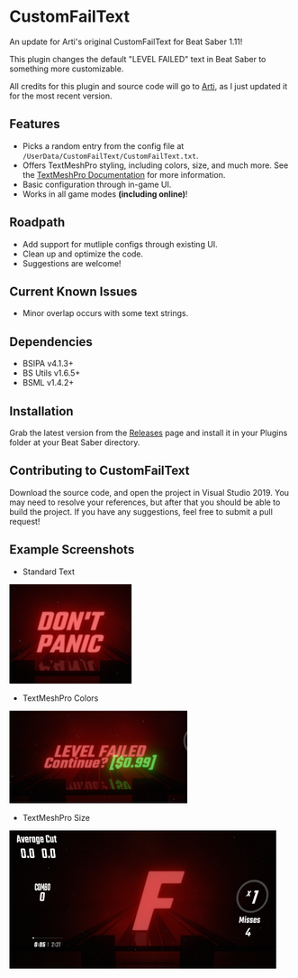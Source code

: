 # CustomFailText
An update for Arti's original CustomFailText for Beat Saber 1.11!

This plugin changes the default "LEVEL FAILED" text in Beat Saber to something more customizable.

All credits for this plugin and source code will go to [Arti](https://gitlab.com/artemiswkearney "The Original Modder"), as I just updated it for the most recent version.

## Features
* Picks a random entry from the config file at `/UserData/CustomFailText/CustomFailText.txt`.
* Offers TextMeshPro styling, including colors, size, and much more. See the [TextMeshPro Documentation](http://digitalnativestudios.com/textmeshpro/docs/rich-text/ "TextMeshPro Docs") for more information.
* Basic configuration through in-game UI.
* Works in all game modes **(including online)**!

## Roadpath
* Add support for mutliple configs through existing UI.
* Clean up and optimize the code.
* Suggestions are welcome!

## Current Known Issues
* Minor overlap occurs with some text strings.

## Dependencies
* BSIPA v4.1.3+
* BS Utils v1.6.5+
* BSML v1.4.2+

## Installation

Grab the latest version from the [Releases](https://github.com/Exomanz/CustomFailText/releases/latest "Releases") page and install it in your Plugins folder at your Beat Saber directory.

## Contributing to CustomFailText
Download the source code, and open the project in Visual Studio 2019. You may need to resolve your references, but after that you should be able to build the project. If you have any suggestions, feel free to submit a pull request!

## Example Screenshots
* Standard Text

![alt-text](https://github.com/Exomanz/CustomFailText/blob/main/Screenshots/standard%20text.png "Standard Text")

* TextMeshPro Colors

![alt-text](https://github.com/Exomanz/CustomFailText/blob/main/Screenshots/textmeshpro%20colors.png "TextMeshPro Colors")

* TextMeshPro Size

![alt-text](https://github.com/Exomanz/CustomFailText/blob/main/Screenshots/textmeshpro%20size.png "TextMeshPro Size")
